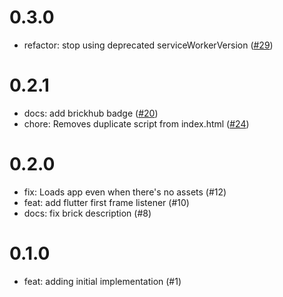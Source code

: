 # 0.3.0 

- refactor: stop using deprecated serviceWorkerVersion ([#29](https://github.com/VeryGoodOpenSource/flutter_web_preloader/pull/29))

# 0.2.1

- docs: add brickhub badge ([#20](https://github.com/VeryGoodOpenSource/flutter_web_preloader/pull/20))
- chore: Removes duplicate script from index.html ([#24](https://github.com/VeryGoodOpenSource/flutter_web_preloader/pull/24))

# 0.2.0

- fix: Loads app even when there's no assets (#12)
- feat: add flutter first frame listener (#10)
- docs: fix brick description (#8)

# 0.1.0

- feat: adding initial implementation (#1)
